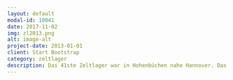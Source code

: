 ```yaml
---
layout: default
modal-id: 10041
date: 2017-11-02
img: zl2013.png
alt: image-alt
project-date: 2013-01-01
client: Start Bootstrap
category: zeltlager
description: Das 41ste Zeltlager war in Hohenbüchen nahe Hannover. Das Motto war "Zeitreise".
---
```

